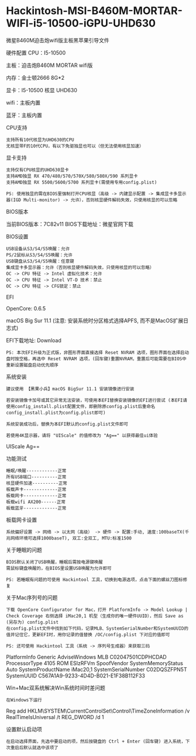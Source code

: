 # Hackintosh-MSI-B460M-MORTAR-WIFI-i5-10500-iGPU-UHD630
微星B460M迫击炮wifi版主板黑苹果引导文件 


硬件配置
CPU：I5-10500

主板：迫击炮B460M MORTAR wifi版

内存：金士顿2666 8G*2

显卡：I5-10500 核显 UHD630

wifi：主板内置

蓝牙：主板内置

CPU支持

    支持所有10代核显为UHD630的CPU
    无核显带F的10代CPU，有以下免驱独显也可以（但无法使用核显加速）

显卡支持

    支持仅有CPU核显的UHD630显卡
    支持AMD独显 RX 470/480/570/570X/580/580X/590 系列显卡
    支持AMD独显 RX 5500/5600/5700 系列显卡(需使用专用config.plist)

    PS: 使用独显的需在BIOS里强制打开CPU核显（高级 -> 内建显示配置 -> 集成显卡多显示器(IGD Multi-monitor) -> 允许），否则核显硬件解码失效，只使用核显的可以忽略

BIOS版本

当前BIOS版本：7C82v11    BIOS下载地址：微星官网下载

BIOS设置

    USB设备从S3/S4/S5唤醒：允许
    PS/2鼠标从S3/S4/S5唤醒：允许
    USB键盘从S3/S4/S5唤醒：任意键
    集成显卡多显示器：允许（否则核显硬件解码失效，只使用核显的可以忽略）
    OC -> CPU 特征 -> Intel 虚拟化技术：允许
    OC -> CPU 特征 -> Intel VT-D 技术：禁止
    OC -> CPU 特征 -> CFG锁定：禁止

EFI

OpenCore: 0.6.5

macOS Big Sur 11.1 (注意: 安装系统时分区格式选择APFS, 而不是MacOS扩展日志式)

EFI下载地址: Download

    PS: 本次EFI升级为正式版，非图形界面直接选择 Reset NVRAM 选项，图形界面在选择启动盘时按空格，再选中 Reset NVRAM 选项，(回车键)重置NVRAM，重置后可能需要在BIOS中重新设置磁盘启动优先顺序

系统安装

    建议使用 【黑果小兵】macOS BigSur 11.1 安装镜像进行安装

    若安装镜像卡加号或其它异常无法安装，可使用本EFI替换安装镜像的EFI进行尝试 (本EFI请使用config_install.plist配置文件，即删除原config.plist后重命名config_install.plist为config.plist即可)

    系统安装成功后，替换为本EFI默认的config.plist文件即可

    若使用4K显示器，请将 "UIScale" 的值修改为 "Ag==" 以获得最佳ui体验

<key>UIScale</key>
<data>Ag==</data>

功能测试

    睡眠/唤醒------------正常
    所有USB端口----------正常
    核显硬件加速----------正常
    板载声卡-------------正常
    板载网卡-------------正常
    板载wifi AX200------正常
    板载蓝牙-------------正常

板载网卡设置

    系统偏好设置 -> 网络 -> 以太网（高级） -> 硬件 -> 配置:手动, 速度:100baseTX(千兆网络环境可选择1000baseT), 双工:全双工, MTU:标准1500

关于睡眠的问题

    BIOS默认关闭了USB唤醒，睡眠后需按电源键唤醒
    需鼠标键盘唤醒的，在BIOS里设置USB唤醒为允许即可

    PS: 若睡眠有问题的可使用 Hackintool 工具，切换到电源选项，点击下面的螺丝刀图标修复

关于Mac序列号的问题

    下载 OpenCore Configurator for Mac，打开 PlatformInfo -> Model Lookup | Check Coverage 右侧选择 iMac20,1 机型（生成你的唯一硬件UUID），然后 Save as (另存为) config.plist
    在config.plist文件中找到如下代码，记录MLB、SystemSerialNumber和SystemUUID的值并记住它，更新EFI时，用你记录的值替换 /OC/config.plist 下对应的值即可

    PS: 还可使用 Hackintool 工具（系统 -> 序列号生成器）来获取三码

<key>PlatformInfo</key>
<dict>
    <key>Generic</key>
    <dict>
        <key>AdviseWindows</key>
        <false/>
        <key>MLB</key>
        <string>C02047501CDPHCDAD</string>
        <key>ProcessorType</key>
        <integer>4105</integer>
        <key>ROM</key>
        <data>ESIzRFVm</data>
        <key>SpoofVendor</key>
        <true/>
        <key>SystemMemoryStatus</key>
        <string>Auto</string>
        <key>SystemProductName</key>
        <string>iMac20,1</string>
        <key>SystemSerialNumber</key>
        <string>C02DQSZFPN5T</string>
        <key>SystemUUID</key>
        <string>C567A1A9-9233-4D4D-B021-E1F38B112F33</string>
    </dict>

Win+Mac双系统解决Win系统时间时差问题

    在Windows下运行

Reg add HKLM\SYSTEM\CurrentControlSet\Control\TimeZoneInformation /v RealTimeIsUniversal /t REG_DWORD /d 1

设置默认启动项

    在启动选择界面，先选中要启动的项，然后按键盘的 Ctrl + Enter (回车键) 进入系统，下次重启后默认就选中该项了
